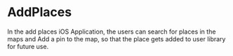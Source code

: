 # AddPlaces
In the add places iOS Application, the users can search for places in the maps and Add a pin to the map, so that the place gets added to user library for future use.

